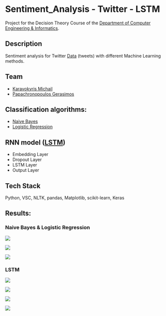 # Sentiment_Analysis - Twitter - LSTM

Project for the Decision Theory Course of the [Department of Computer Engineering & Informatics](https://www.ceid.upatras.gr/en).

## Description

Sentiment analysis for Twitter [Data](https://www.kaggle.com/kazanova/sentiment140) (tweets) with different Machine Learning methods.

## Team

- [Karavokyris Michail](https://github.com/karavokyrismichail)
- [Papachronopoulos Gerasimos](https://github.com/geras-papax)

## Classification algorithms: 

- [Naive Bayes](https://en.wikipedia.org/wiki/Naive_Bayes_classifier)
- [Logistic Regression](https://en.wikipedia.org/wiki/Logistic_regression)

## RNN model ([LSTM](https://en.wikipedia.org/wiki/Long_short-term_memory))

- Embedding Layer
- Dropout Layer
- LSTM Layer
- Output Layer

## Tech Stack
Python, VSC, NLTK, pandas, Matplotlib, scikit-learn, Keras

## Results:

###  Naive Bayes & Logistic Regression

![ ](https://github.com/karavokyrismichail/sentiment_Twitter/blob/main/results/%23Dataset%20and%20Time.png)

![ ](https://github.com/karavokyrismichail/sentiment_Twitter/blob/main/results/LR.png)

![ ](https://github.com/karavokyrismichail/sentiment_Twitter/blob/main/results/NB.png)

###  LSTM

![ ](https://github.com/karavokyrismichail/sentiment_Twitter/blob/main/results/LSTM.png)

![ ](https://github.com/karavokyrismichail/sentiment_Twitter/blob/main/results/test1.png)

![ ](https://github.com/karavokyrismichail/sentiment_Twitter/blob/main/results/test2.png)

![ ](https://github.com/karavokyrismichail/sentiment_Twitter/blob/main/results/test3.png)
